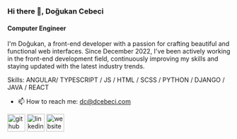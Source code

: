 ### Hi there 👋, Doğukan Cebeci
#### Computer Engineer
 I'm Doğukan, a front-end developer with a passion for crafting beautiful and functional web interfaces. Since December 2022, I've been actively working in the front-end development field, continuously improving my skills and staying updated with the latest industry trends.

Skills: ANGULAR/ TYPESCRIPT / JS / HTML / SCSS / PYTHON / DJANGO / JAVA / REACT

- 📫 How to reach me: dc@dcebeci.com 


[<img src='https://cdn.jsdelivr.net/npm/simple-icons@3.0.1/icons/github.svg' alt='github' height='40'>](https://github.com/dcebeci)  [<img src='https://cdn.jsdelivr.net/npm/simple-icons@3.0.1/icons/linkedin.svg' alt='linkedin' height='40'>](https://www.linkedin.com/in/dcebeci08/)  [<img src='https://cdn.jsdelivr.net/npm/simple-icons@3.0.1/icons/icloud.svg' alt='website' height='40'>](https://www.dcebeci.com)  

